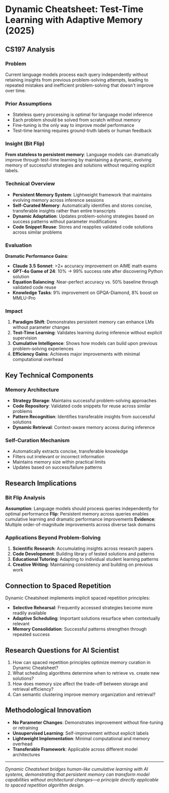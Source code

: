 # Dynamic Cheatsheet: Test-Time Learning with Adaptive Memory (2025)

## CS197 Analysis

### Problem
Current language models process each query independently without retaining insights from previous problem-solving attempts, leading to repeated mistakes and inefficient problem-solving that doesn't improve over time.

### Prior Assumptions
- Stateless query processing is optimal for language model inference
- Each problem should be solved from scratch without memory
- Fine-tuning is the only way to improve model performance
- Test-time learning requires ground-truth labels or human feedback

### Insight (Bit Flip)
**From stateless to persistent memory**: Language models can dramatically improve through test-time learning by maintaining a dynamic, evolving memory of successful strategies and solutions without requiring explicit labels.

### Technical Overview
- **Persistent Memory System**: Lightweight framework that maintains evolving memory across inference sessions
- **Self-Curated Memory**: Automatically identifies and stores concise, transferable insights rather than entire transcripts
- **Dynamic Adaptation**: Updates problem-solving strategies based on success patterns without parameter modifications
- **Code Snippet Reuse**: Stores and reapplies validated code solutions across similar problems

### Evaluation
**Dramatic Performance Gains**:
- **Claude 3.5 Sonnet**: >2× accuracy improvement on AIME math exams
- **GPT-4o Game of 24**: 10% → 99% success rate after discovering Python solution
- **Equation Balancing**: Near-perfect accuracy vs. 50% baseline through validated code reuse
- **Knowledge Tasks**: 9% improvement on GPQA-Diamond, 8% boost on MMLU-Pro

### Impact
1. **Paradigm Shift**: Demonstrates persistent memory can enhance LMs without parameter changes
2. **Test-Time Learning**: Validates learning during inference without explicit supervision
3. **Cumulative Intelligence**: Shows how models can build upon previous problem-solving experiences
4. **Efficiency Gains**: Achieves major improvements with minimal computational overhead

## Key Technical Components

### Memory Architecture
- **Strategy Storage**: Maintains successful problem-solving approaches
- **Code Repository**: Validated code snippets for reuse across similar problems
- **Pattern Recognition**: Identifies transferable insights from successful solutions
- **Dynamic Retrieval**: Context-aware memory access during inference

### Self-Curation Mechanism
- Automatically extracts concise, transferable knowledge
- Filters out irrelevant or incorrect information
- Maintains memory size within practical limits
- Updates based on success/failure patterns

## Research Implications

### Bit Flip Analysis
**Assumption**: Language models should process queries independently for optimal performance
**Flip**: Persistent memory across queries enables cumulative learning and dramatic performance improvements
**Evidence**: Multiple order-of-magnitude improvements across diverse task domains

### Applications Beyond Problem-Solving
1. **Scientific Research**: Accumulating insights across research papers
2. **Code Development**: Building library of tested solutions and patterns
3. **Educational Tutoring**: Adapting to individual student learning patterns
4. **Creative Writing**: Maintaining consistency and building on previous work

## Connection to Spaced Repetition
Dynamic Cheatsheet implements implicit spaced repetition principles:
- **Selective Rehearsal**: Frequently accessed strategies become more readily available
- **Adaptive Scheduling**: Important solutions resurface when contextually relevant
- **Memory Consolidation**: Successful patterns strengthen through repeated success

## Research Questions for AI Scientist
1. How can spaced repetition principles optimize memory curation in Dynamic Cheatsheet?
2. What scheduling algorithms determine when to retrieve vs. create new solutions?
3. How does memory size affect the trade-off between storage and retrieval efficiency?
4. Can semantic clustering improve memory organization and retrieval?

## Methodological Innovation
- **No Parameter Changes**: Demonstrates improvement without fine-tuning or retraining
- **Unsupervised Learning**: Self-improvement without explicit labels
- **Lightweight Implementation**: Minimal computational and memory overhead
- **Transferable Framework**: Applicable across different model architectures

---
*Dynamic Cheatsheet bridges human-like cumulative learning with AI systems, demonstrating that persistent memory can transform model capabilities without architectural changes—a principle directly applicable to spaced repetition algorithm design.*